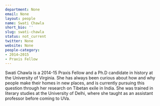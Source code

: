 ```yaml
---
department: None
email: None
layout: people
name: Swati Chawla
short_bio: ''
slug: swati-chawla
status: not_current
twitter: None
website: None
people-category:
- 2014–2015
- Praxis Fellow
---
```


Swati Chawla is a 2014-15 Praxis Fellow and a Ph.D candidate in history at the University of Virginia. She has always been curious about how and why people make their homes in new places, and is currently pursuing this question through her research on Tibetan exile in India. She was trained in literary studies at the University of Delhi, where she taught as an assistant professor before coming to UVa.

